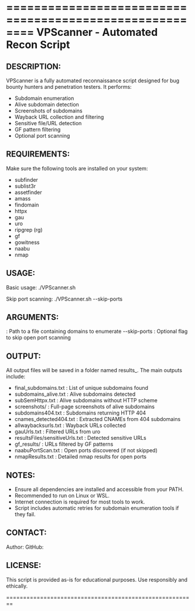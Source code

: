 ========================================================
VPScanner - Automated Recon Script
========================================================

DESCRIPTION:
-------------
VPScanner is a fully automated reconnaissance script designed for bug bounty hunters and penetration testers. 
It performs:
  - Subdomain enumeration
  - Alive subdomain detection
  - Screenshots of subdomains
  - Wayback URL collection and filtering
  - Sensitive file/URL detection
  - GF pattern filtering
  - Optional port scanning

REQUIREMENTS:
-------------
Make sure the following tools are installed on your system:

- subfinder
- sublist3r
- assetfinder
- amass
- findomain
- httpx
- gau
- uro
- ripgrep (rg)
- gf
- gowitness
- naabu
- nmap

USAGE:
------
Basic usage:
    ./VPScanner.sh <wordlist>

Skip port scanning:
    ./VPScanner.sh <wordlist> --skip-ports

ARGUMENTS:
----------
<wordlist>      : Path to a file containing domains to enumerate
--skip-ports    : Optional flag to skip open port scanning

OUTPUT:
-------
All output files will be saved in a folder named results_<timestamp>. The main outputs include:

- final_subdomains.txt      : List of unique subdomains found
- subdomains_alive.txt      : Alive subdomains detected
- subSemHttpx.txt           : Alive subdomains without HTTP scheme
- screenshots/              : Full-page screenshots of alive subdomains
- subdomains404.txt         : Subdomains returning HTTP 404
- cnames_detected404.txt    : Extracted CNAMEs from 404 subdomains
- allwaybacksurls.txt       : Wayback URLs collected
- gauUrls.txt               : Filtered URLs from uro
- resultsFiles/sensitiveUrls.txt : Detected sensitive URLs
- gf_results/               : URLs filtered by GF patterns
- naabuPortScan.txt         : Open ports discovered (if not skipped)
- nmapResults.txt           : Detailed nmap results for open ports

NOTES:
------
- Ensure all dependencies are installed and accessible from your PATH.
- Recommended to run on Linux or WSL.
- Internet connection is required for most tools to work.
- Script includes automatic retries for subdomain enumeration tools if they fail.

CONTACT:
--------
Author: <Your Name or Handle>
GitHub: <Your GitHub URL>

LICENSE:
--------
This script is provided as-is for educational purposes. Use responsibly and ethically.

========================================================
